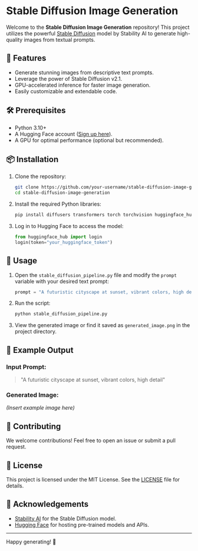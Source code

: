 # Stable Diffusion Image Generation

Welcome to the **Stable Diffusion Image Generation** repository! This project utilizes the powerful [Stable Diffusion](https://github.com/CompVis/stable-diffusion) model by Stability AI to generate high-quality images from textual prompts.

## 🚀 Features

- Generate stunning images from descriptive text prompts.
- Leverage the power of Stable Diffusion v2.1.
- GPU-accelerated inference for faster image generation.
- Easily customizable and extendable code.

## 🛠 Prerequisites

- Python 3.10+
- A Hugging Face account ([Sign up here](https://huggingface.co/join)).
- A GPU for optimal performance (optional but recommended).

## 📦 Installation

1. Clone the repository:
   ```bash
   git clone https://github.com/your-username/stable-diffusion-image-generation.git
   cd stable-diffusion-image-generation
   ```

2. Install the required Python libraries:
   ```bash
   pip install diffusers transformers torch torchvision huggingface_hub
   ```

3. Log in to Hugging Face to access the model:
   ```python
   from huggingface_hub import login
   login(token="your_huggingface_token")
   ```

## 📄 Usage

1. Open the `stable_diffusion_pipeline.py` file and modify the `prompt` variable with your desired text prompt:
   ```python
   prompt = "A futuristic cityscape at sunset, vibrant colors, high detail"
   ```

2. Run the script:
   ```bash
   python stable_diffusion_pipeline.py
   ```

3. View the generated image or find it saved as `generated_image.png` in the project directory.

## 🎨 Example Output

### Input Prompt:
> "A futuristic cityscape at sunset, vibrant colors, high detail"

### Generated Image:
*(Insert example image here)*

## 🤝 Contributing

We welcome contributions! Feel free to open an issue or submit a pull request.

## 📜 License

This project is licensed under the MIT License. See the [LICENSE](LICENSE) file for details.

## 🙌 Acknowledgements

- [Stability AI](https://stability.ai/) for the Stable Diffusion model.
- [Hugging Face](https://huggingface.co/) for hosting pre-trained models and APIs.

---

Happy generating! 🎉

